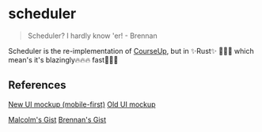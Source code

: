 # scheduler

> Scheduler? I hardly know 'er! - Brennan

Scheduler is the re-implementation of [CourseUp](https://github.com/VikeLabs/courseup),
but in ✨Rust✨ 🦀🦀🦀 which mean's it's blazingly🔥🔥🔥 fast🚀🚀🚀

## References

[New UI mockup (mobile-first)](https://excalidraw.com/#json=Gy2QfYj48tbT_JeTS-Lju,s66OheueOnmxZdSqZ1CQsw)
[Old UI mockup](https://excalidraw.com/#json=2OjX312ssDChqQvrh2j3v,guHSNiaE7K6ZetynsgEKFw)

[Malcolm's Gist](https://gist.github.com/malcolmseyd/ce59c51d376ec3f6f57e5e2f09f59b9a)
[Brennan's Gist](https://gist.github.com/brennanmcmicking/a76b1556a01b655ad5ca8309a9c646c8)
